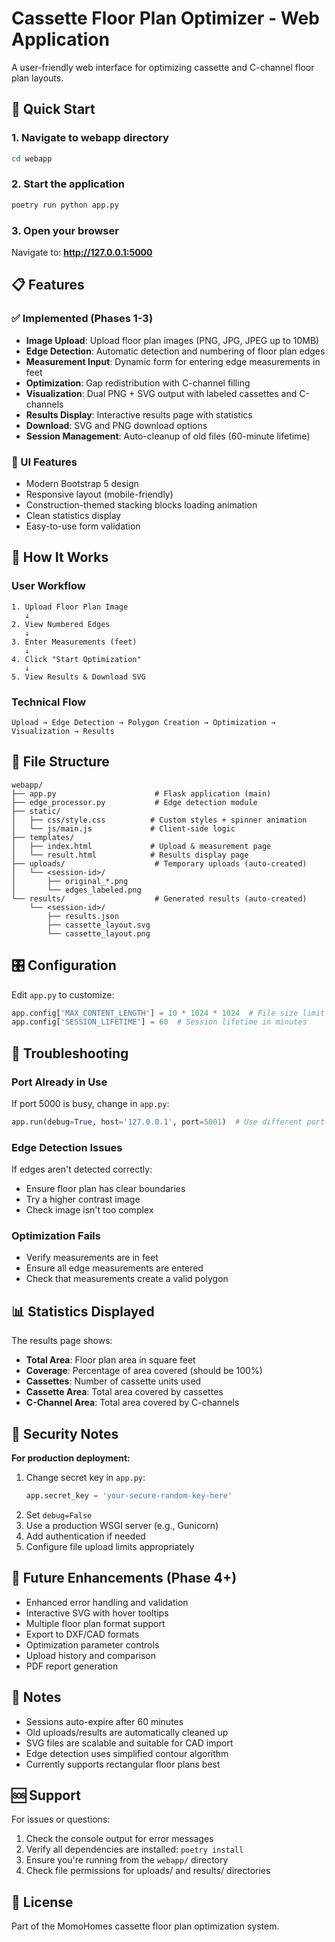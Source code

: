 # Cassette Floor Plan Optimizer - Web Application

A user-friendly web interface for optimizing cassette and C-channel floor plan layouts.

## 🚀 Quick Start

### 1. Navigate to webapp directory
```bash
cd webapp
```

### 2. Start the application
```bash
poetry run python app.py
```

### 3. Open your browser
Navigate to: **http://127.0.0.1:5000**

## 📋 Features

### ✅ Implemented (Phases 1-3)
- **Image Upload**: Upload floor plan images (PNG, JPG, JPEG up to 10MB)
- **Edge Detection**: Automatic detection and numbering of floor plan edges
- **Measurement Input**: Dynamic form for entering edge measurements in feet
- **Optimization**: Gap redistribution with C-channel filling
- **Visualization**: Dual PNG + SVG output with labeled cassettes and C-channels
- **Results Display**: Interactive results page with statistics
- **Download**: SVG and PNG download options
- **Session Management**: Auto-cleanup of old files (60-minute lifetime)

### 🎨 UI Features
- Modern Bootstrap 5 design
- Responsive layout (mobile-friendly)
- Construction-themed stacking blocks loading animation
- Clean statistics display
- Easy-to-use form validation

## 🔧 How It Works

### User Workflow
```
1. Upload Floor Plan Image
   ↓
2. View Numbered Edges
   ↓
3. Enter Measurements (feet)
   ↓
4. Click "Start Optimization"
   ↓
5. View Results & Download SVG
```

### Technical Flow
```
Upload → Edge Detection → Polygon Creation → Optimization → Visualization → Results
```

## 📁 File Structure

```
webapp/
├── app.py                      # Flask application (main)
├── edge_processor.py           # Edge detection module
├── static/
│   ├── css/style.css          # Custom styles + spinner animation
│   └── js/main.js             # Client-side logic
├── templates/
│   ├── index.html             # Upload & measurement page
│   └── result.html            # Results display page
├── uploads/                    # Temporary uploads (auto-created)
│   └── <session-id>/
│       ├── original_*.png
│       └── edges_labeled.png
└── results/                    # Generated results (auto-created)
    └── <session-id>/
        ├── results.json
        ├── cassette_layout.svg
        └── cassette_layout.png
```

## 🎛️ Configuration

Edit `app.py` to customize:

```python
app.config['MAX_CONTENT_LENGTH'] = 10 * 1024 * 1024  # File size limit
app.config['SESSION_LIFETIME'] = 60  # Session lifetime in minutes
```

## 🐛 Troubleshooting

### Port Already in Use
If port 5000 is busy, change in `app.py`:
```python
app.run(debug=True, host='127.0.0.1', port=5001)  # Use different port
```

### Edge Detection Issues
If edges aren't detected correctly:
- Ensure floor plan has clear boundaries
- Try a higher contrast image
- Check image isn't too complex

### Optimization Fails
- Verify measurements are in feet
- Ensure all edge measurements are entered
- Check that measurements create a valid polygon

## 📊 Statistics Displayed

The results page shows:
- **Total Area**: Floor plan area in square feet
- **Coverage**: Percentage of area covered (should be 100%)
- **Cassettes**: Number of cassette units used
- **Cassette Area**: Total area covered by cassettes
- **C-Channel Area**: Total area covered by C-channels

## 🔐 Security Notes

**For production deployment:**
1. Change secret key in `app.py`:
   ```python
   app.secret_key = 'your-secure-random-key-here'
   ```
2. Set `debug=False`
3. Use a production WSGI server (e.g., Gunicorn)
4. Add authentication if needed
5. Configure file upload limits appropriately

## 🚧 Future Enhancements (Phase 4+)

- Enhanced error handling and validation
- Interactive SVG with hover tooltips
- Multiple floor plan format support
- Export to DXF/CAD formats
- Optimization parameter controls
- Upload history and comparison
- PDF report generation

## 📝 Notes

- Sessions auto-expire after 60 minutes
- Old uploads/results are automatically cleaned up
- SVG files are scalable and suitable for CAD import
- Edge detection uses simplified contour algorithm
- Currently supports rectangular floor plans best

## 🆘 Support

For issues or questions:
1. Check the console output for error messages
2. Verify all dependencies are installed: `poetry install`
3. Ensure you're running from the `webapp/` directory
4. Check file permissions for uploads/ and results/ directories

## 📜 License

Part of the MomoHomes cassette floor plan optimization system.
